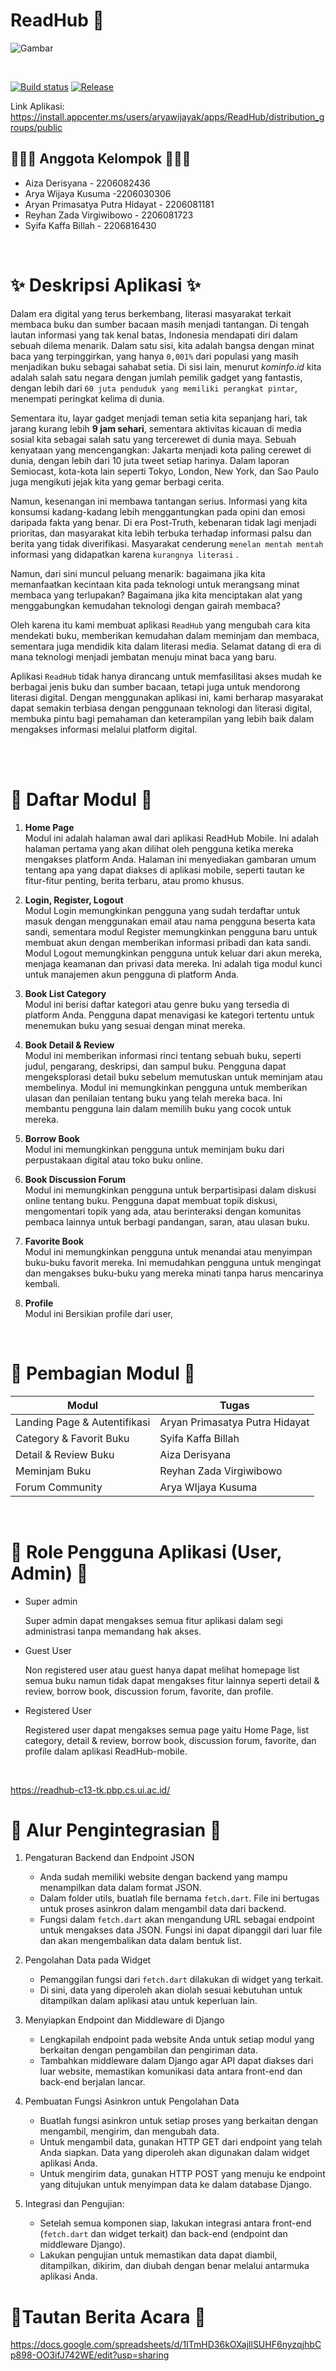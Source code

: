 # ReadHub 📘

![Gambar](https://user-images.githubusercontent.com/119391657/284199485-fd78520a-8ad7-4621-9151-47db072df266.png )

<br>

[![Build status](https://build.appcenter.ms/v0.1/apps/90ff8570-7604-4cac-a02f-6cbb4e153ee5/branches/main/badge)](https://appcenter.ms)
[![Release](https://github.com/PBP-C13/ReadHub-mobile/actions/workflows/release.yml/badge.svg)](https://github.com/PBP-C13/ReadHub-mobile/actions/workflows/release.yml)

Link Aplikasi: https://install.appcenter.ms/users/aryawijayak/apps/ReadHub/distribution_groups/public

## 🙋🏻‍♀️ Anggota Kelompok	🙋🏻‍♂️
* Aiza Derisyana - 2206082436
* Arya Wijaya Kusuma -2206030306
* Aryan Primasatya Putra Hidayat - 2206081181
* Reyhan Zada Virgiwibowo - 2206081723
* Syifa Kaffa Billah - 2206816430

<br>

# ✨ Deskripsi Aplikasi ✨

Dalam era digital yang terus berkembang, literasi masyarakat terkait membaca buku dan sumber bacaan masih menjadi tantangan.  Di tengah lautan informasi yang tak kenal batas, Indonesia mendapati diri dalam sebuah dilema menarik. Dalam satu sisi, kita adalah bangsa dengan minat baca yang terpinggirkan, yang hanya `0,001%` dari populasi yang masih menjadikan buku sebagai sahabat setia. Di sisi lain, menurut *kominfo.id* kita adalah salah satu negara dengan jumlah pemilik gadget yang fantastis, dengan lebih dari `60 juta penduduk yang memiliki perangkat pintar`, menempati peringkat kelima di dunia.

Sementara itu, layar gadget menjadi teman setia kita sepanjang hari, tak jarang kurang lebih **9 jam sehari**, sementara aktivitas kicauan di media sosial kita sebagai salah satu yang tercerewet di dunia maya. Sebuah kenyataan yang mencengangkan: Jakarta menjadi kota paling cerewet di dunia, dengan lebih dari 10 juta tweet setiap harinya. Dalam laporan Semiocast, kota-kota lain seperti Tokyo, London, New York, dan Sao Paulo juga mengikuti jejak kita yang gemar berbagi cerita.

Namun, kesenangan ini membawa tantangan serius. Informasi yang kita konsumsi kadang-kadang lebih menggantungkan pada opini dan emosi daripada fakta yang benar. Di era Post-Truth, kebenaran tidak lagi menjadi prioritas, dan masyarakat kita lebih terbuka terhadap informasi palsu dan berita yang tidak diverifikasi. Masyarakat cenderung `menelan mentah mentah` informasi yang didapatkan karena `kurangnya literasi` .

Namun, dari sini muncul peluang menarik: bagaimana jika kita memanfaatkan kecintaan kita pada teknologi untuk merangsang minat membaca yang terlupakan? Bagaimana jika kita menciptakan alat yang menggabungkan kemudahan teknologi dengan gairah membaca?

Oleh karena itu kami membuat aplikasi `ReadHub` yang mengubah cara kita mendekati buku, memberikan kemudahan dalam meminjam dan membaca, sementara juga mendidik kita dalam literasi media. Selamat datang di era di mana teknologi menjadi jembatan menuju minat baca yang baru. 

Aplikasi `ReadHub` tidak hanya dirancang untuk memfasilitasi akses mudah ke berbagai jenis buku dan sumber bacaan, tetapi juga untuk mendorong literasi digital. Dengan menggunakan aplikasi ini, kami berharap masyarakat dapat semakin terbiasa dengan penggunaan teknologi dan literasi digital, membuka pintu bagi pemahaman dan keterampilan yang lebih baik dalam mengakses informasi melalui platform digital.

<br>


<br>

# 💼  Daftar Modul 💼
1. **Home Page** <br> 
Modul ini adalah halaman awal dari aplikasi ReadHub Mobile. Ini adalah halaman pertama yang akan dilihat oleh pengguna ketika mereka mengakses platform Anda. Halaman ini menyediakan gambaran umum tentang apa yang dapat diakses di aplikasi mobile, seperti tautan ke fitur-fitur penting, berita terbaru, atau promo khusus.

2. **Login, Register, Logout** <br>
Modul Login memungkinkan pengguna yang sudah terdaftar untuk masuk dengan menggunakan email atau nama pengguna beserta kata sandi, sementara modul Register memungkinkan pengguna baru untuk membuat akun dengan memberikan informasi pribadi dan kata sandi. Modul Logout memungkinkan pengguna untuk keluar dari akun mereka, menjaga keamanan dan privasi data mereka. Ini adalah tiga modul kunci untuk manajemen akun pengguna di platform Anda.

3.  **Book List Category**  <br>
Modul ini berisi daftar kategori atau genre buku yang tersedia di platform Anda. Pengguna dapat menavigasi ke kategori tertentu untuk menemukan buku yang sesuai dengan minat mereka.

4. **Book Detail & Review** <br>
Modul ini memberikan informasi rinci tentang sebuah buku, seperti judul, pengarang, deskripsi, dan sampul buku. Pengguna dapat mengeksplorasi detail buku sebelum memutuskan untuk meminjam atau membelinya.  Modul ini memungkinkan pengguna untuk memberikan ulasan dan penilaian tentang buku yang telah mereka baca. Ini membantu pengguna lain dalam memilih buku yang cocok untuk mereka.

5. **Borrow Book** <br>
Modul ini memungkinkan pengguna untuk meminjam buku dari perpustakaan digital atau toko buku online. 

6. **Book Discussion Forum** <br>
Modul ini memungkinkan pengguna untuk berpartisipasi dalam diskusi online tentang buku. Pengguna dapat membuat topik diskusi, mengomentari topik yang ada, atau berinteraksi dengan komunitas pembaca lainnya untuk berbagi pandangan, saran, atau ulasan buku.

7. **Favorite Book** <br>
Modul ini memungkinkan pengguna untuk menandai atau menyimpan buku-buku favorit mereka. Ini memudahkan pengguna untuk mengingat dan mengakses buku-buku yang mereka minati tanpa harus mencarinya kembali.

8. **Profile**<br>
Modul ini Bersikian profile dari user, 

<br>

# 💼 Pembagian Modul 💼

|Modul  |Tugas  |
|---  |---|
|Landing Page & Autentifikasi | Aryan Primasatya Putra Hidayat |
|Category & Favorit Buku | Syifa Kaffa Billah |
|Detail & Review Buku | Aiza Derisyana |
|Meminjam Buku| Reyhan Zada Virgiwibowo|
|Forum Community| Arya WIjaya Kusuma|

<br>

# 🌈 Role Pengguna Aplikasi (User, Admin) 🌈
- Super admin 

  Super admin dapat mengakses semua fitur aplikasi dalam segi administrasi tanpa memandang hak akses.

- Guest User

  Non registered user atau guest hanya dapat melihat homepage list semua buku namun tidak dapat mengakses fitur lainnya seperti detail & review, borrow book, discussion forum, favorite, dan profile.

- Registered User
  
  Registered user dapat mengakses semua page yaitu Home Page, list category, detail & review, borrow book, discussion forum, favorite, dan profile dalam aplikasi ReadHub-mobile.

<br>

https://readhub-c13-tk.pbp.cs.ui.ac.id/

# 🔁 Alur Pengintegrasian 🔁

1. Pengaturan Backend dan Endpoint JSON 
   - Anda sudah memiliki website dengan backend yang mampu menampilkan data dalam format JSON.
   - Dalam folder utils, buatlah file bernama `fetch.dart`. File ini bertugas untuk proses asinkron dalam mengambil data dari backend.
   - Fungsi dalam `fetch.dart` akan mengandung URL sebagai endpoint untuk mengakses data JSON. Fungsi ini dapat dipanggil dari luar file dan akan mengembalikan data dalam bentuk list.

2. Pengolahan Data pada Widget 
   - Pemanggilan fungsi dari `fetch.dart` dilakukan di widget yang terkait. 
   - Di sini, data yang diperoleh akan diolah sesuai kebutuhan untuk ditampilkan dalam aplikasi atau untuk keperluan lain.

3. Menyiapkan Endpoint dan Middleware di Django 
   - Lengkapilah endpoint pada website Anda untuk setiap modul yang berkaitan dengan pengambilan dan pengiriman data.
   - Tambahkan middleware dalam Django agar API dapat diakses dari luar website, memastikan komunikasi data antara front-end dan back-end berjalan lancar.

4. Pembuatan Fungsi Asinkron untuk Pengolahan Data 
   - Buatlah fungsi asinkron untuk setiap proses yang berkaitan dengan mengambil, mengirim, dan mengubah data.
   - Untuk mengambil data, gunakan HTTP GET dari endpoint yang telah Anda siapkan. Data yang diperoleh akan digunakan dalam widget aplikasi Anda.
   - Untuk mengirim data, gunakan HTTP POST yang menuju ke endpoint yang ditujukan untuk menyimpan data ke dalam database Django.

5. Integrasi dan Pengujian:
   - Setelah semua komponen siap, lakukan integrasi antara front-end (`fetch.dart` dan widget terkait) dan back-end (endpoint dan middleware Django).
   - Lakukan pengujian untuk memastikan data dapat diambil, ditampilkan, dikirim, dan diubah dengan benar melalui antarmuka aplikasi Anda.

# 🔁Tautan Berita Acara 🔁
https://docs.google.com/spreadsheets/d/1ITmHD36kOXajllSUHF6nyzqjhbCp898-OO3ifJ742WE/edit?usp=sharing





